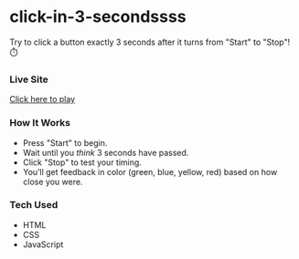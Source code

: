 # click-in-3-secondssss

Try to click a button exactly 3 seconds after it turns from "Start" to "Stop"! ⏱️

### Live Site
[Click here to play](https://abigailzel.github.io/click-in-3-secondsss)

### How It Works
- Press "Start" to begin.
- Wait until you *think* 3 seconds have passed.
- Click "Stop" to test your timing.
- You’ll get feedback in color (green, blue, yellow, red) based on how close you were.

### Tech Used
- HTML
- CSS
- JavaScript

